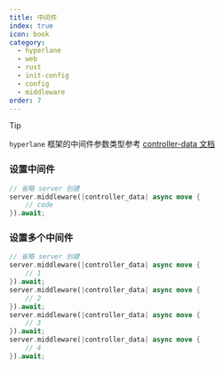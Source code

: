 ```yaml
---
title: 中间件
index: true
icon: book
category:
  - hyperlane
  - web
  - rust
  - init-config
  - config
  - middleware
order: 7
---
```


<Share colorful />

> [!tip]
>
> `hyperlane` 框架的中间件参数类型参考 [controller-data 文档](../type/controller-data.md)

### 设置中间件

```rust
// 省略 server 创建
server.middleware(|controller_data| async move {
    // code
}).await;
```

### 设置多个中间件

```rust
// 省略 server 创建
server.middleware(|controller_data| async move {
    // 1
}).await;
server.middleware(|controller_data| async move {
    // 2
}).await;
server.middleware(|controller_data| async move {
    // 3
}).await;
server.middleware(|controller_data| async move {
    // 4
}).await;
```

<Bottom />
